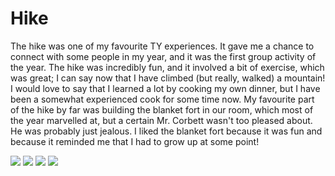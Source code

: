 <html>
<body>
<h1>Hike</h1>
  <p>The hike was one of my favourite TY experiences. It gave me a chance to connect with some people in my year, and it was the first group activity of the year. The hike was incredibly fun, and it involved a bit of exercise, which was great; I can say now that I have climbed (but really, walked) a mountain! I would love to say that I learned a lot by cooking my own dinner, but I have been a somewhat experienced cook for some time now. My favourite part of the hike by far was building the blanket fort in our room, which most of the year marvelled at, but a certain Mr. Corbett wasn't too pleased about. He was probably just jealous. I liked the blanket fort because it was fun and because it reminded me that I had to grow up at some point!</p>
  <img src = "14440657_1784741868435686_2687529616039959716_n.jpg">
  <img src = "14441206_1784742151768991_5870405008738793293_n.jpg">
  <img src = "14446114_1784742098435663_3846957035776253555_n.jpg">
  <img src = "14485015_1784742061769000_3650046334125496636_n.jpg">
</body>
</html>
